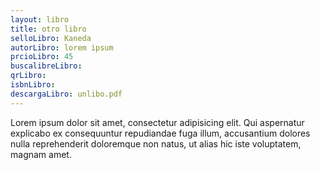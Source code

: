 ```yaml
---
layout: libro
title: otro libro
selloLibro: Kaneda
autorLibro: lorem ipsum
prcioLibro: 45
buscalibreLibro: 
qrLibro: 
isbnLibro:
descargaLibro: unlibo.pdf
---
```

Lorem ipsum dolor sit amet, consectetur adipisicing elit. Qui aspernatur explicabo ex consequuntur repudiandae fuga illum, accusantium dolores nulla reprehenderit doloremque non natus, ut alias hic iste voluptatem, magnam amet.